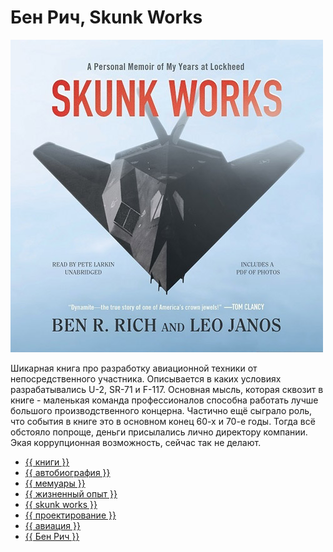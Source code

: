 # Бен Рич, Skunk Works

![cover](Бен%20Рич%20-%20Skunk%20Works.jpg)

Шикарная книга про разработку авиационной техники от непосредственного
участника. Описывается в каких условиях разрабатывались U-2, SR-71 и F-117.
Основная мысль, которая сквозит в книге - маленькая команда профессионалов
способна работать лучше большого производственного концерна. Частично ещё
сыграло роль, что события в книге это в основном конец 60-х и 70-е годы. Тогда
всё обстояло попроще, деньги присылались лично директору компании. Экая
коррупционная возможность, сейчас так не делают.

- [{{ книги }}](../../__tags/knigi.md)
- [{{ автобиография }}](../../__tags/avtobiografiya.md)
- [{{ мемуары }}](../../__tags/memuary.md)
- [{{ жизненный опыт }}](../../__tags/zhiznennyy_opyt.md)
- [{{ skunk works }}](../../__tags/skunk_works.md)
- [{{ проектирование }}](../../__tags/proektirovanie.md)
- [{{ авиация }}](../../__tags/aviatsiya.md)
- [{{ Бен Рич }}](../../__tags/ben_rich.md)


